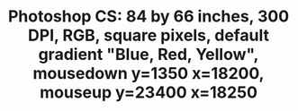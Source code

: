 ---
ee_id_thing: '119'
site: '1'
type: '2'
inv_num: 2010-002
add_credit:
url: 2010-002-photoshop-cs
title: 'Photoshop CS: 84 by 66 inches, 300 DPI, RGB, square pixels, default gradient
  "Blue, Red, Yellow", mousedown y=1350 x=18200, mouseup y=23400 x=18250'
year: '2010'
display_year: '2010'
medium: Chromogenic print
dims: 84 x 66 inches
pitch:
ps:
live_url:
youtube:
related_code:
imgs: photoshop-cs-2010-002-full-database-ih.jpg
subheading:
download:
commission:
related:
layout: things-i-made
---